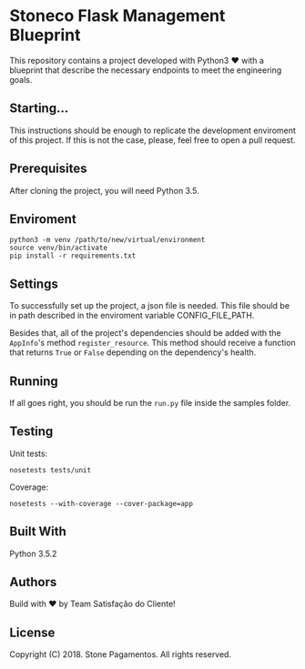 # Stoneco Flask Management Blueprint

This repository contains a project developed with Python3 :heart: with a blueprint that describe the necessary endpoints to meet the engineering goals.

## Starting...

This instructions should be enough to replicate the development enviroment of this project. If this is not the case, please, feel free to open a pull request.

## Prerequisites

After cloning the project, you will need Python 3.5.

## Enviroment

```
python3 -m venv /path/to/new/virtual/environment
source venv/bin/activate
pip install -r requirements.txt
```

## Settings

To successfully set up the project, a json file is needed. This file should be in path described in the enviroment variable CONFIG_FILE_PATH.

Besides that, all of the project's dependencies should be added with the `AppInfo`'s method `register_resource`. This method should receive a function that returns `True` or `False` depending on the dependency's health.

## Running

If all goes right, you should be run the `run.py` file inside the samples folder.

## Testing

Unit tests:

`nosetests tests/unit`

Coverage:

`nosetests --with-coverage --cover-package=app`


## Built With

Python 3.5.2

## Authors

Build with :heart: by Team Satisfação do Cliente!

## License

Copyright (C) 2018. Stone Pagamentos. All rights reserved.
